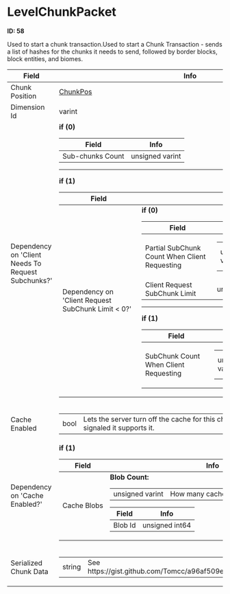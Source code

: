 # LevelChunkPacket

__ID: 58__

Used to start a chunk transaction.Used to start a Chunk Transaction - sends a list of hashes for the chunks it needs to send, followed by border blocks, block entities, and biomes.

<table><thead><tr><th>Field</th><th>Info</th></tr></thead><tbody>
<tr><td>Chunk Position</td><td><a href="../types/ChunkPos.md">ChunkPos</a></td></tr>
<tr><td>Dimension Id</td><td>varint</td></tr>
<tr><td>Dependency on 'Client Needs To Request Subchunks?'</td><td><b>if (0)</b><br>
  <table><thead><tr><th>Field</th><th>Info</th></tr></thead><tbody>
  <tr><td>Sub-chunks Count</td><td>unsigned varint</td></tr>
  </tbody></table><hr>
  <b>if (1)</b><br>
  <table><thead><tr><th>Field</th><th>Info</th></tr></thead><tbody>
  <tr><td>Dependency on 'Client Request SubChunk Limit < 0?'</td><td><b>if (0)</b><br>
    <table><thead><tr><th>Field</th><th>Info</th></tr></thead><tbody>
    <tr><td>Partial SubChunk Count When Client Requesting</td><td><table><tbody><tr><td>unsigned varint</td><td>Currently max unsigned 32-bit int</td></tr></tbody></table></td></tr>
    <tr><td>Client Request SubChunk Limit</td><td>unsigned short</td></tr>
    </tbody></table><hr>
    <b>if (1)</b><br>
    <table><thead><tr><th>Field</th><th>Info</th></tr></thead><tbody>
    <tr><td>SubChunk Count When Client Requesting</td><td><table><tbody><tr><td>unsigned varint</td><td>Currently max unsigned 32-bit int</td></tr></tbody></table></td></tr>
    </tbody></table></td></tr>
  </tbody></table></td></tr>
<tr><td>Cache Enabled</td><td><table><tbody><tr><td>bool</td><td>Lets the server turn off the cache for this chunk even if the Client signaled it supports it.</td></tr></tbody></table></td></tr>
<tr><td>Dependency on 'Cache Enabled?'</td><td><b>if (1)</b><br>
  <table><thead><tr><th>Field</th><th>Info</th></tr></thead><tbody>
  <tr><td>Cache Blobs</td><td><b>Blob Count:</b> <table><tbody><tr><td>unsigned varint</td><td>How many cache blobs make up this chunk.</td></tr></tbody></table>
    <table><thead><tr><th>Field</th><th>Info</th></tr></thead><tbody>
    <tr><td>Blob Id</td><td>unsigned int64</td></tr>
    </tbody></table></td></tr>
  </tbody></table></td></tr>
<tr><td>Serialized Chunk Data</td><td><table><tbody><tr><td>string</td><td>See https://gist.github.com/Tomcc/a96af509e275b1af483b25c543cfbf37</td></tr></tbody></table></td></tr>
</tbody></table>